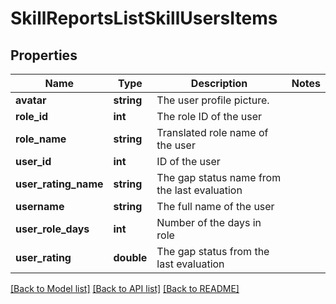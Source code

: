 # SkillReportsListSkillUsersItems

## Properties
Name | Type | Description | Notes
------------ | ------------- | ------------- | -------------
**avatar** | **string** | The user profile picture. | 
**role_id** | **int** | The role ID of the user | 
**role_name** | **string** | Translated role name of the user | 
**user_id** | **int** | ID of the user | 
**user_rating_name** | **string** | The gap status name from the last evaluation | 
**username** | **string** | The full name of the user | 
**user_role_days** | **int** | Number of the days in role | 
**user_rating** | **double** | The gap status from the last evaluation | 

[[Back to Model list]](../README.md#documentation-for-models) [[Back to API list]](../README.md#documentation-for-api-endpoints) [[Back to README]](../README.md)


